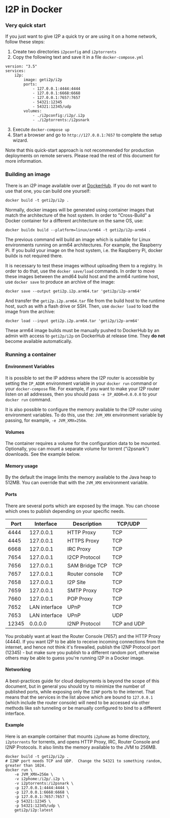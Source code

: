 # I2P in Docker

### Very quick start
If you just want to give I2P a quick try or are using it on a home network, follow these steps:

1. Create two directories `i2pconfig` and `i2ptorrents`
2. Copy the following text and save it in a file `docker-compose.yml`
```
version: "3.5"
services:
    i2p:
        image: geti2p/i2p
        ports:
            - 127.0.0.1:4444:4444
            - 127.0.0.1:6668:6668
            - 127.0.0.1:7657:7657
            - 54321:12345
            - 54321:12345/udp
        volumes:
            - ./i2pconfig:/i2p/.i2p
            - ./i2ptorrents:/i2psnark
```
3. Execute `docker-compose up`
4. Start a browser and go to `http://127.0.0.1:7657` to complete the setup wizard.

Note that this quick-start approach is not recommended for production deployments on remote servers.  Please read the rest of this document for more information.

### Building an image
There is an i2P image available over at [DockerHub](https://hub.docker.com).  If you do not want to use that one, you can build one yourself:
```
docker build -t geti2p/i2p .
```

Normally, docker images will be generated using container images that match the architecture of the host system.
In order to "Cross-Build" a Docker container for a different architecture on the same OS, use:
```
docker buildx build --platform=linux/arm64 -t geti2p/i2p-arm64 .
```

The previous command will build an image which is suitable for Linux environments running on arm64 architectures.
For example, the Raspberry Pi.
If you build your image on the host system, i.e. the Raspberry Pi, docker buildx is not required there.

It is necessary to test these images without uploading them to a registry.
In order to do that, use the `docker save/load` commands.
In order to move these images between the amd64 build host and the arm64 runtime host, use `docker save` to produce an archive of the image:

```
docker save --output geti2p.i2p.arm64.tar 'geti2p/i2p-arm64'
```

And transfer the `geti2p.i2p.arm64.tar` file from the build host to the runtime host, such as with a flash drive or SSH. Then, use `docker load` to load the image from the archive:

```
docker load --input geti2p.i2p.arm64.tar 'geti2p/i2p-arm64'
```

These arm64 image builds must be manually pushed to DockerHub by an admin with access to `geti2p/i2p` on DockerHub at release time.
They **do not** become available automatically.

### Running a container

#### Environment Variables

It is possible to set the IP address where the I2P router is accessible by setting
the `IP_ADDR` environment variable in your `docker run` command or your `docker-compose`
file. For example, if you want to make your I2P router listen on all addresses, then
you should pass `-e IP_ADDR=0.0.0.0` to your `docker run` command.

It is also possible to configure the memory available to the I2P router using
environment variables. To do this, use the: `JVM_XMX` environment variable by passing,
for example, `-e JVM_XMX=256m`.

#### Volumes
The container requires a volume for the configuration data to be mounted.  Optionally, you can mount a separate volume for torrent ("i2psnark") downloads.  See the example below.

#### Memory usage
By the default the image limits the memory available to the Java heap to 512MB.  You can override that with the `JVM_XMX` environment variable.

#### Ports
There are several ports which are exposed by the image.  You can choose which ones to publish depending on your specific needs.

|Port|Interface|Description|TCP/UDP|
|---|---|---|---|
|4444|127.0.0.1|HTTP Proxy|TCP|
|4445|127.0.0.1|HTTPS Proxy|TCP|
|6668|127.0.0.1|IRC Proxy|TCP|
|7654|127.0.0.1|I2CP Protocol|TCP|
|7656|127.0.0.1|SAM Bridge TCP|TCP|
|7657|127.0.0.1|Router console|TCP|
|7658|127.0.0.1|I2P Site|TCP|
|7659|127.0.0.1|SMTP Proxy|TCP|
|7660|127.0.0.1|POP Proxy|TCP|
|7652|LAN interface|UPnP|TCP|
|7653|LAN interface|UPnP|UDP|
|12345|0.0.0.0|I2NP Protocol|TCP and UDP|

You probably want at least the Router Console (7657)  and the HTTP Proxy (4444).  If you want I2P to be able to receive incoming connections from the internet, and hence not think it's firewalled, publish the I2NP Protocol port (12345) - but make sure you publish to a different random port, otherwise others may be able to guess you're running I2P in a Docker image.

#### Networking
A best-practices guide for cloud deployments is beyond the scope of this document, but in general you should try to minimize the number of published ports, while exposing only the `I2NP` ports to the internet.  That means that the services in the list above which are bound to `127.0.0.1` (which include the router console) will need to be accessed via other methods like ssh tunneling or be manually configured to bind to a different interface.

#### Example
Here is an example container that mounts `i2phome` as home directory, `i2ptorrents` for torrents, and opens HTTP Proxy, IRC, Router Console and I2NP Protocols.  It also limits the memory available to the JVM to 256MB.

```
docker build -t geti2p/i2p .
# I2NP port needs TCP and UDP.  Change the 54321 to something random, greater than 1024.
docker run \
    -e JVM_XMX=256m \
    -v i2phome:/i2p/.i2p \
    -v i2ptorrents:/i2psnark \
    -p 127.0.0.1:4444:4444 \
    -p 127.0.0.1:6668:6668 \
    -p 127.0.0.1:7657:7657 \
    -p 54321:12345 \
    -p 54321:12345/udp \
    geti2p/i2p:latest
```

